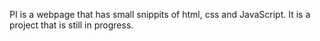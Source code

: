 PI is a webpage that has small snippits of html, css and JavaScript. It is a project that is still in progress.
